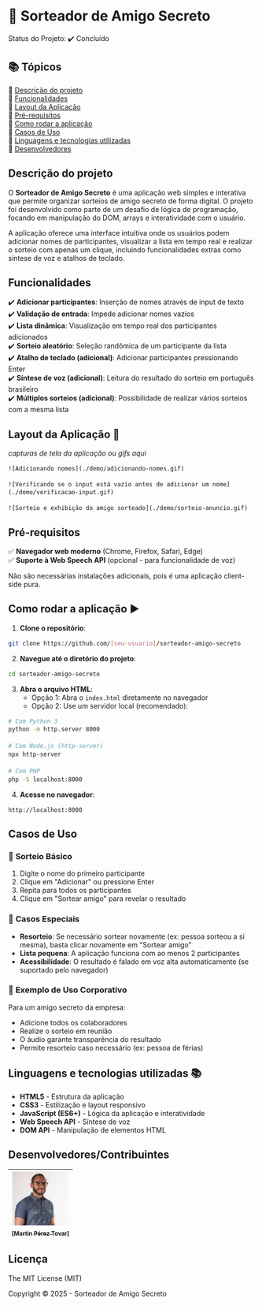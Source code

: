 # 🎁 Sorteador de Amigo Secreto

Status do Projeto: ✔️ Concluído

## 📚 Tópicos

🔹 [Descrição do projeto](#descrição-do-projeto)  
🔹 [Funcionalidades](#funcionalidades)  
🔹 [Layout da Aplicação](#layout-da-aplicação-)  
🔹 [Pré-requisitos](#pré-requisitos)  
🔹 [Como rodar a aplicação](#como-rodar-a-aplicação-️)  
🔹 [Casos de Uso](#casos-de-uso)  
🔹 [Linguagens e tecnologias utilizadas](#linguagens-e-tecnologias-utilizadas-)  
🔹 [Desenvolvedores](#desenvolvedorescontribuintes)

## Descrição do projeto

O **Sorteador de Amigo Secreto** é uma aplicação web simples e interativa que permite organizar sorteios de amigo secreto de forma digital. O projeto foi desenvolvido como parte de um desafio de lógica de programação, focando em manipulação do DOM, arrays e interatividade com o usuário.

A aplicação oferece uma interface intuitiva onde os usuários podem adicionar nomes de participantes, visualizar a lista em tempo real e realizar o sorteio com apenas um clique, incluindo funcionalidades extras como síntese de voz e atalhos de teclado.

## Funcionalidades

✔️ **Adicionar participantes**: Inserção de nomes através de input de texto  
✔️ **Validação de entrada**: Impede adicionar nomes vazios  
✔️ **Lista dinâmica**: Visualização em tempo real dos participantes adicionados  
✔️ **Sorteio aleatório**: Seleção randômica de um participante da lista  
✔️ **Atalho de teclado (adicional)**: Adicionar participantes pressionando Enter  
✔️ **Síntese de voz (adicional)**: Leitura do resultado do sorteio em português brasileiro  
✔️ **Múltiplos sorteios (adicional)**: Possibilidade de realizar vários sorteios com a mesma lista

## Layout da Aplicação 💨

_capturas de tela da aplicação ou gifs aqui_

```
![Adicionando nomes](./demo/adicionando-nomes.gif)

![Verificando se o input está vazio antes de adicionar um nome](./demo/verificacao-input.gif)

![Sorteio e exhibição do amigo sorteado](./demo/sorteio-anuncio.gif)

```

## Pré-requisitos

✅ **Navegador web moderno** (Chrome, Firefox, Safari, Edge)  
✅ **Suporte à Web Speech API** (opcional - para funcionalidade de voz)

Não são necessárias instalações adicionais, pois é uma aplicação client-side pura.

## Como rodar a aplicação ▶️

1. **Clone o repositório**:

```bash
git clone https://github.com/[seu-usuario]/sorteador-amigo-secreto
```

2. **Navegue até o diretório do projeto**:

```bash
cd sorteador-amigo-secreto
```

3. **Abra o arquivo HTML**:
   - Opção 1: Abra o `index.html` diretamente no navegador
   - Opção 2: Use um servidor local (recomendado):

```bash
# Com Python 3
python -m http.server 8000

# Com Node.js (http-server)
npx http-server

# Com PHP
php -S localhost:8000
```

4. **Acesse no navegador**:

```
http://localhost:8000
```

## Casos de Uso

### 📝 **Sorteio Básico**

1. Digite o nome do primeiro participante
2. Clique em "Adicionar" ou pressione Enter
3. Repita para todos os participantes
4. Clique em "Sortear amigo" para revelar o resultado

### 🎯 **Casos Especiais**

- **Resorteio**: Se necessário sortear novamente (ex: pessoa sorteou a si mesma), basta clicar novamente em "Sortear amigo"
- **Lista pequena**: A aplicação funciona com ao menos 2 participantes
- **Acessibilidade**: O resultado é falado em voz alta automaticamente (se suportado pelo navegador)

### 🎪 **Exemplo de Uso Corporativo**

Para um amigo secreto da empresa:

- Adicione todos os colaboradores
- Realize o sorteio em reunião
- O áudio garante transparência do resultado
- Permite resorteio caso necessário (ex: pessoa de férias)

## Linguagens e tecnologias utilizadas 📚

- **HTML5** - Estrutura da aplicação
- **CSS3** - Estilização e layout responsivo
- **JavaScript (ES6+)** - Lógica da aplicação e interatividade
- **Web Speech API** - Síntese de voz
- **DOM API** - Manipulação de elementos HTML

## Desenvolvedores/Contribuintes

| [<img src="./assets/foto-martin.jpg" width=115><br><sub>[Martín Pérez Tovar]</sub>](https://github.com/martinpereztovar) |
| :----------------------------------------------------------------------------------------------------------------------: |

## Licença

The MIT License (MIT)

Copyright ©️ 2025 - Sorteador de Amigo Secreto
